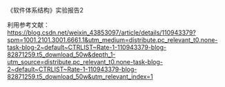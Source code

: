 《软件体系结构》实验报告2

利用参考文献：https://blog.csdn.net/weixin_43853097/article/details/110943379?spm=1001.2101.3001.6661.1&utm_medium=distribute.pc_relevant_t0.none-task-blog-2~default~CTRLIST~Rate-1-110943379-blog-82871259.t5_download_50w&depth_1-utm_source=distribute.pc_relevant_t0.none-task-blog-2~default~CTRLIST~Rate-1-110943379-blog-82871259.t5_download_50w&utm_relevant_index=1
